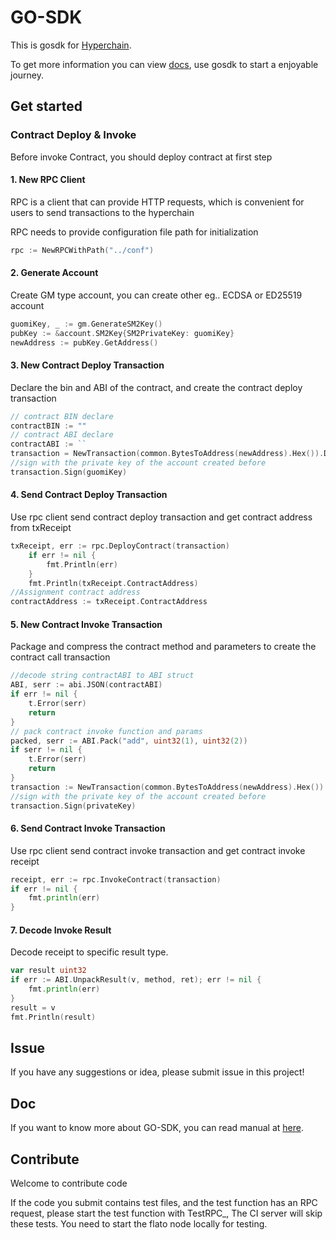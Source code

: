 # GO-SDK

This is gosdk for [Hyperchain](http://www.hyperchain.cn).

To get more information you can view [docs](docs/hyperchain_gosdk_document.md), use gosdk to start a enjoyable journey.

## Get started

### Contract Deploy & Invoke

Before invoke Contract, you should deploy contract at first step

#### 1. New RPC Client

RPC is a client that can provide HTTP requests, which is convenient for users to send transactions to the hyperchain

RPC needs to provide configuration file path for initialization

```go
rpc := NewRPCWithPath("../conf")
```

#### 2. Generate Account

Create GM type account, you can create other eg.. ECDSA or ED25519 account

```go
guomiKey, _ := gm.GenerateSM2Key()
pubKey := &account.SM2Key{SM2PrivateKey: guomiKey}
newAddress := pubKey.GetAddress()
```

#### 3. New Contract Deploy Transaction

Declare the bin and ABI of the contract, and create the contract deploy transaction

```go
// contract BIN declare
contractBIN := ""
// contract ABI declare
contractABI := ``
transaction = NewTransaction(common.BytesToAddress(newAddress).Hex()).Deploy(bin)
//sign with the private key of the account created before
transaction.Sign(guomiKey)
```

#### 4. Send Contract Deploy Transaction

Use rpc client send contract deploy transaction and get contract address from txReceipt

```go
txReceipt, err := rpc.DeployContract(transaction)
	if err != nil {
		fmt.Println(err)
	}
	fmt.Println(txReceipt.ContractAddress)
//Assignment contract address
contractAddress := txReceipt.ContractAddress
```

#### 5. New Contract Invoke Transaction

Package and compress the contract method and parameters to create the contract call transaction

```go
//decode string contractABI to ABI struct
ABI, serr := abi.JSON(contractABI)
if err != nil {
    t.Error(serr)
    return
}
// pack contract invoke function and params
packed, serr := ABI.Pack("add", uint32(1), uint32(2))
if serr != nil {
    t.Error(serr)
    return
}
transaction := NewTransaction(common.BytesToAddress(newAddress).Hex()).Invoke(contractAddress, packed)
//sign with the private key of the account created before  
transaction.Sign(privateKey)
```

#### 6. Send Contract Invoke Transaction

Use rpc client send contract invoke transaction and get contract invoke receipt

```go
receipt, err := rpc.InvokeContract(transaction)
if err != nil {
	fmt.println(err)
}
```

#### 7. Decode Invoke Result

Decode  receipt to specific result type.

```go
var result uint32
if err := ABI.UnpackResult(v, method, ret); err != nil {
	fmt.println(err)
}
result = v
fmt.Println(result)
```

## Issue

If you have any suggestions or idea, please submit issue in this project!

## Doc
If you want to know more about GO-SDK, you can read manual at [here](docs/hyperchain_gosdk_document.md).

## Contribute

Welcome to contribute code

If the code you submit contains test files, and the test function has an RPC request,
please start the test function with TestRPC_, The CI server will skip these tests.
You need to start the flato node locally for testing.